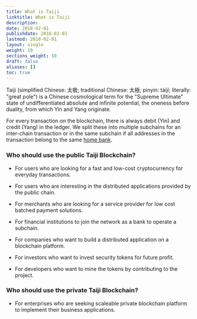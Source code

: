 ```yaml
---
title: What is Taiji
linktitle: What is Taiji
description: 
date: 2018-02-01
publishdate: 2018-02-01
lastmod: 2018-02-01
layout: single
weight: 10
sections_weight: 10
draft: false
aliases: []
toc: true
---
```



Taiji (simplified Chinese: 太极; traditional Chinese: 太極; pinyin: tàijí; literally: "great pole") is a Chinese cosmological term for the "Supreme Ultimate" state of undifferentiated absolute and infinite potential, the oneness before duality, from which Yin and Yang originate.

For every transaction on the blockchain, there is always debit (Yin) and credit (Yang) in the ledger. We split these into multiple subchains for an inter-chain transaction or in the same subchain if all addresses in the transaction belong to the same [home bank][]. 


### Who should use the public Taiji Blockchain?

* For users who are looking for a fast and low-cost cryptocurrency for everyday transactions. 

* For users who are interesting in the distributed applications provided by the public chain. 

* For merchants who are looking for a service provider for low cost batched payment solutions.

* For financial institutions to join the network as a bank to operate a subchain. 

* For companies who want to build a distributed application on a blockchain platform. 

* For investors who want to invest security tokens for future profit. 

* For developers who want to mine the tokens by contributing to the project. 


### Who should use the private Taiji Blockchain?

* For enterprises who are seeking scaleable private blockchain platform to implement their business applications. 



[home bank]: /concept/home-bank/
